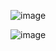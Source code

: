 ![image](https://github.com/qyy752457002/Right_House_Scraper/assets/88706924/7d4de5f8-6298-48ef-a169-8c00cf884120)

![image](https://github.com/qyy752457002/Right_House_Scraper/assets/88706924/c2ebe35f-5894-49e4-992a-630751a03189)

